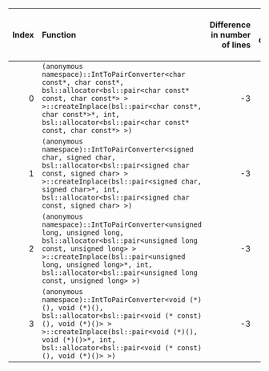 |   Index | Function                                                                                                                                                                                                                                                                 |   Difference in number of lines |   Function size difference in bytes | Disassembly                                                |   Number of lines in `assume` build |   Number of bytes in `assume` build |   Number of lines in `none` build |   Number of bytes in `none` build |
|--------:|:-------------------------------------------------------------------------------------------------------------------------------------------------------------------------------------------------------------------------------------------------------------------------|--------------------------------:|------------------------------------:|:-----------------------------------------------------------|------------------------------------:|------------------------------------:|----------------------------------:|----------------------------------:|
|       0 | `(anonymous namespace)::IntToPairConverter<char const*, char const*, bsl::allocator<bsl::pair<char const* const, char const*> > >::createInplace(bsl::pair<char const*, char const*>*, int, bsl::allocator<bsl::pair<char const* const, char const*> >)`                 |                              -3 |                                 -16 | [Assumed](0.assume.s), [Ignored](0.none.s), [Diff](0.diff) |                                 176 |                             5747312 |                               192 |                           5747360 |
|       1 | `(anonymous namespace)::IntToPairConverter<signed char, signed char, bsl::allocator<bsl::pair<signed char const, signed char> > >::createInplace(bsl::pair<signed char, signed char>*, int, bsl::allocator<bsl::pair<signed char const, signed char> >)`                 |                              -3 |                                 -16 | [Assumed](1.assume.s), [Ignored](1.none.s), [Diff](1.diff) |                                 160 |                             5739728 |                               176 |                           5739728 |
|       2 | `(anonymous namespace)::IntToPairConverter<unsigned long, unsigned long, bsl::allocator<bsl::pair<unsigned long const, unsigned long> > >::createInplace(bsl::pair<unsigned long, unsigned long>*, int, bsl::allocator<bsl::pair<unsigned long const, unsigned long> >)` |                              -3 |                                 -16 | [Assumed](2.assume.s), [Ignored](2.none.s), [Diff](2.diff) |                                 176 |                             5743184 |                               192 |                           5743216 |
|       3 | `(anonymous namespace)::IntToPairConverter<void (*)(), void (*)(), bsl::allocator<bsl::pair<void (* const)(), void (*)()> > >::createInplace(bsl::pair<void (*)(), void (*)()>*, int, bsl::allocator<bsl::pair<void (* const)(), void (*)()> >)`                         |                              -3 |                                 -16 | [Assumed](3.assume.s), [Ignored](3.none.s), [Diff](3.diff) |                                 176 |                             5755296 |                               192 |                           5755408 |